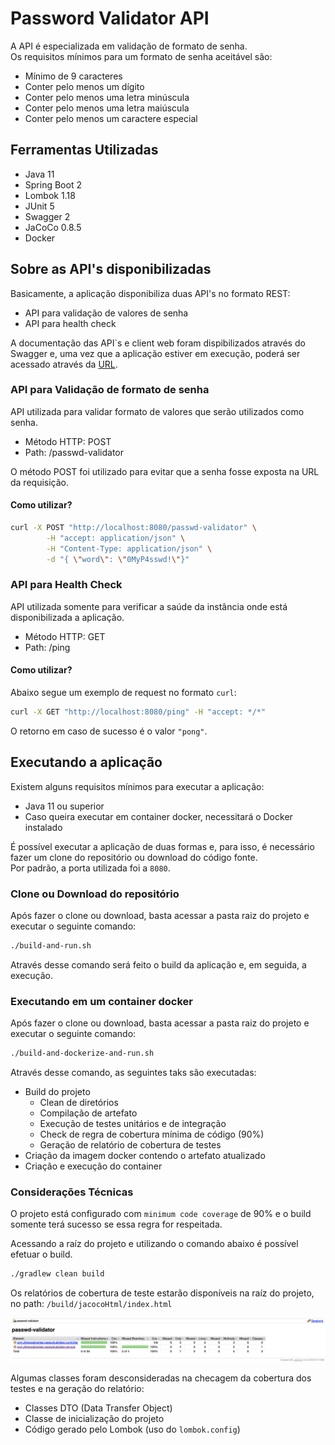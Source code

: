 # Password Validator API
A API é especializada em validação de formato de senha.<br>
Os requisitos mínimos para um formato de senha aceitável são:
* Mínimo de 9 caracteres
* Conter pelo menos um dígito
* Conter pelo menos uma letra minúscula
* Conter pelo menos uma letra maiúscula
* Conter pelo menos um caractere especial

## Ferramentas Utilizadas
* Java 11
* Spring Boot 2
* Lombok 1.18
* JUnit 5
* Swagger 2
* JaCoCo 0.8.5
* Docker

## Sobre as API's disponibilizadas
Basicamente, a aplicação disponibiliza duas API's no formato REST:
* API para validação de valores de senha
* API para health check

A documentação das API`s e client web foram dispibilizados através do Swagger e, uma vez que a aplicação estiver em execução,
poderá ser acessado através da [URL](http://localhost:8080/swagger-ui.html).


### API para Validação de formato de senha
API utilizada para validar formato de valores que serão utilizados como senha.
* Método HTTP: POST
* Path: /passwd-validator

O método POST foi utilizado para evitar que a senha fosse exposta na URL da requisição.

#### Como utilizar?

```bash
curl -X POST "http://localhost:8080/passwd-validator" \
        -H "accept: application/json" \
        -H "Content-Type: application/json" \
        -d "{ \"word\": \"0MyP4sswd!\"}"
```

### API para Health Check
API utilizada somente para verificar a saúde da instância onde está disponibilizada a aplicação.

* Método HTTP: GET
* Path: /ping

#### Como utilizar?
Abaixo segue um exemplo de request no formato `curl`:
```bash
curl -X GET "http://localhost:8080/ping" -H "accept: */*"
```

O retorno em caso de sucesso é o valor `"pong"`.

## Executando a aplicação
Existem alguns requisitos mínimos para executar a aplicação:
* Java 11 ou superior
* Caso queira executar em container docker, necessitará o Docker instalado

É possível executar a aplicação de duas formas e, para isso, é necessário fazer um clone do repositório ou download do código fonte. <br>
Por padrão, a porta utilizada foi a `8080`.

### Clone ou Download do repositório

Após fazer o clone ou download, basta acessar a pasta raiz do projeto e executar o seguinte comando:
```bash
./build-and-run.sh
```

Através desse comando será feito o build da aplicação e, em seguida, a execução.

### Executando em um container docker
Após fazer o clone ou download, basta acessar a pasta raiz do projeto e executar o seguinte comando:
```bash
./build-and-dockerize-and-run.sh
```

Através desse comando, as seguintes taks são executadas:
* Build do projeto
    * Clean de diretórios
    * Compilação de artefato
    * Execução de testes unitários e de integração
    * Check de regra de cobertura mínima de código (90%)
    * Geração de relatório de cobertura de testes
* Criação da imagem docker contendo o artefato atualizado
* Criação e execução do container

### Considerações Técnicas
O projeto está configurado com `minimum code coverage` de 90% e o build somente terá sucesso se essa regra for respeitada.

Acessando a raíz do projeto e utilizando o comando abaixo é possível efetuar o build.

```bash
./gradlew clean build
```

Os relatórios de cobertura de teste estarão disponíveis na raíz do projeto, no path: `/build/jacocoHtml/index.html`

![jacoco](docs/jacoco-report-exemple.png)

Algumas classes foram desconsideradas na checagem da cobertura dos testes e na geração do relatório:
* Classes DTO (Data Transfer Object)
* Classe de inicialização do projeto
* Código gerado pelo Lombok (uso do `lombok.config`)